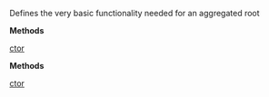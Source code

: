 Defines the very basic functionality needed for an aggregated root

**Methods**

[ctor](Bifrost.Domain.AggregatedRoot.ctor)


**Methods**

[ctor](Bifrost.Domain.AggregatedRootOf`1.ctor)
